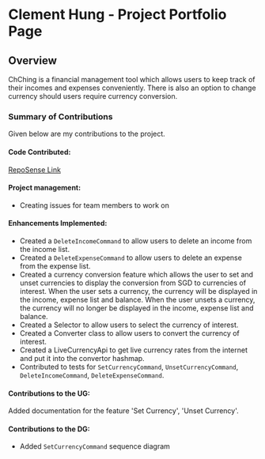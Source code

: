 # Clement Hung - Project Portfolio Page

## Overview
ChChing is a financial management tool
which allows users to keep track
of their incomes and expenses conveniently.
There is also an option to change currency should users require currency conversion.

### Summary of Contributions
Given below are my contributions to the project.

#### Code Contributed:
[RepoSense Link](https://nus-cs2113-ay2223s2.github.io/tp-dashboard/?search=&sort=groupTitle&sortWithin=title&timeframe=commit&mergegroup=&groupSelect=groupByRepos&breakdown=true&checkedFileTypes=docs~functional-code~test-code~other&since=2023-02-17&tabOpen=true&tabType=authorship&tabAuthor=hyperbola-bear&tabRepo=AY2223S2-CS2113-T12-1%2Ftp%5Bmaster%5D&authorshipIsMergeGroup=false&authorshipFileTypes=docs~functional-code~test-code~other&authorshipIsBinaryFileTypeChecked=false&authorshipIsIgnoredFilesChecked=false)


#### Project management:
* Creating issues for team members to work on

#### Enhancements Implemented:
* Created a `DeleteIncomeCommand` to allow users to delete an income from the income list.
* Created a `DeleteExpenseCommand` to allow users to delete an expense from the expense list.
* Created a currency conversion feature which allows the user to set and unset currencies to display the conversion from SGD to currencies of interest. When the user sets a currency, the currency will be displayed in the income, expense list and balance. When the user unsets a currency, the currency will no longer be displayed in the income, expense list and balance.
* Created a Selector to allow users to select the currency of interest.
* Created a Converter class to allow users to convert the currency of interest.
* Created a LiveCurrencyApi to get live currency rates from the internet and put it into the convertor hashmap.
* Contributed to tests for `SetCurrencyCommand`, `UnsetCurrencyCommand`, `DeleteIncomeCommand`, `DeleteExpenseCommand`.

#### Contributions to the UG:
Added documentation for the feature 'Set Currency', 'Unset Currency'.

#### Contributions to the DG:
* Added `SetCurrencyCommand` sequence diagram
